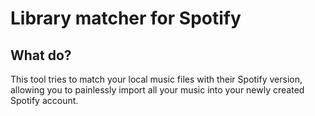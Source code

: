 Library matcher for Spotify
===========================

What do?
--------
This tool tries to match your local music files with their Spotify version,
allowing you to painlessly import all your music into your newly created Spotify
account.
